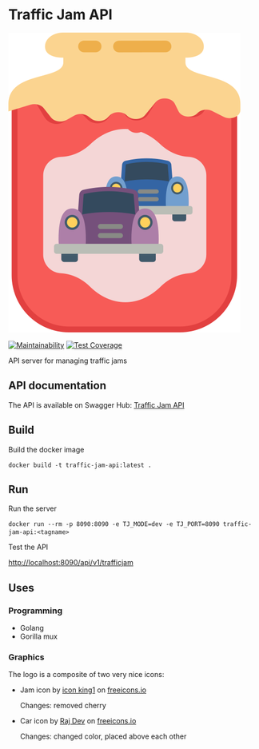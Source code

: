# Traffic Jam API

![Jam glass showing two cars - traffic jam](https://raw.githubusercontent.com/peterjochum/traffic-jam-api/master/static/logo.svg)

[![Maintainability](https://api.codeclimate.com/v1/badges/1ee2fe1fcc5e3877f1a7/maintainability)](https://codeclimate.com/github/peterjochum/traffic-jam-api/maintainability)
[![Test Coverage](https://api.codeclimate.com/v1/badges/1ee2fe1fcc5e3877f1a7/test_coverage)](https://codeclimate.com/github/peterjochum/traffic-jam-api/test_coverage)

API server for managing traffic jams

## API documentation

The API is available on Swagger Hub:
[Traffic Jam API](https://app.swaggerhub.com/apis/peterjochum/traffic-jam_api/1.1.0)

## Build

Build the docker image

    docker build -t traffic-jam-api:latest .

## Run

Run the server

    docker run --rm -p 8090:8090 -e TJ_MODE=dev -e TJ_PORT=8090 traffic-jam-api:<tagname>

Test the API

[http://localhost:8090/api/v1/trafficjam](http://localhost:8090/api/v1/trafficjam)

## Uses

### Programming

- Golang
- Gorilla mux

### Graphics

The logo is a composite of two very nice icons:

- Jam icon by [icon king1](https://freeicons.io/profile/3) on [freeicons.io](https://freeicons.io)

  Changes: removed cherry

- Car icon by [Raj Dev](https://freeicons.io/profile/714) on [freeicons.io](https://freeicons.io)

  Changes: changed color, placed above each other
